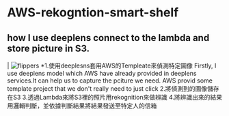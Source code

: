 # AWS-rekogntion-smart-shelf
## how I use deeplens connect to the lambda and store picture in S3.
| ![flippers](https://yhc-website.s3.ap-northeast-1.amazonaws.com/images/image+1.png) 
*1.使用deeplesns套用AWS的Templeate來偵測特定圖像
Firstly, I use deeplens model which AWS have already provided in deeplens services.It can help us to capture the pciture we need.
AWS provid some template project that we don't really need to just click 
2.將偵測到的圖像儲存在S3
3.透過Lambda來將S3裡的照片用rekognition來做辨識
4.將辨識出來的結果用邏輯判斷，並依據判斷結果將結果發送至特定人的信箱
